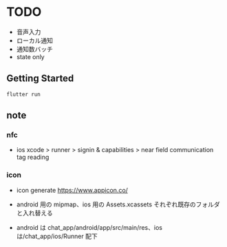 # TODO

- 音声入力
- ローカル通知
- 通知数バッチ
- state only

## Getting Started

```
flutter run
```

## note

### nfc

- ios
  xcode > runner > signin & capabilities > near field communication tag reading

### icon

- icon generate
  https://www.appicon.co/

- android 用の mipmap、ios 用の Assets.xcassets それぞれ既存のフォルダと入れ替える
- android は chat_app/android/app/src/main/res、ios は/chat_app/ios/Runner 配下
